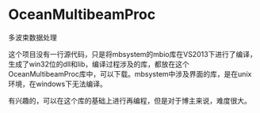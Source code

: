 # OceanMultibeamProc
多波束数据处理

这个项目没有一行源代码，只是将mbsystem的mbio库在VS2013下进行了编译，生成了win32位的dll和lib，编译过程涉及的库，都放在这个OceanMultibeamProc库中，可以下载。mbsystem中涉及界面的库，是在unix环境，在windows下无法编译。 

有兴趣的，可以在这个库的基础上进行再编程，但是对于博主来说，难度很大。
